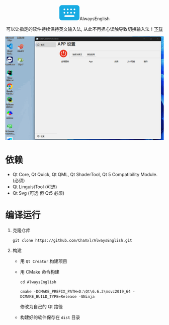 <div align=center>
    <img width="64" src="doc/preview/logo.png"

# AlwaysEnglish
可以让指定的软件持续保持英文输入法, 从此不再担心误触导致切换输入法！[下载](https://github.com/ChaXxl/AlwaysEnglish/releases
)

<img src="doc/preview/software.gif">

</div>

# 依赖
* Qt Core, Qt Quick, Qt QML, Qt ShaderTool, Qt 5 Compatibility Module. (必须)
* Qt LinguistTool (可选)
* Qt Svg (可选 但 Qt5 必须)

# 编译运行
1. 克隆仓库
   ~~~shell
   git clone https://github.com/ChaXxl/AlwaysEnglish.git
   ~~~

2. 构建

    * 用 `Qt Creator` 构建项目

    * 用 CMake 命令构建

        ~~~shell
        cd AlwaysEnglish
        ~~~

        ~~~shell
        cmake -DCMAKE_PREFIX_PATH=D:\Qt\6.6.3\msvc2019_64 -DCMAKE_BUILD_TYPE=Release -GNinja
        ~~~

        修改为自己的 Qt 路径

        

    * 构建好的软件保存在 `dist` 目录
